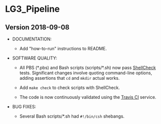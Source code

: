 # LG3_Pipeline


## Version 2018-09-08

* DOCUMENTATION:

  - Add "how-to-run" instructions to README.


* SOFTWARE QUALITY:

  - All PBS (\*.pbs) and Bash scripts (scripts/\*.sh) now pass [ShellCheck]
    tests.  Significant changes involve quoting command-line options, adding
    assertions that `cd` and `mkdir` actual works.

  - Add `make check` to check scripts with ShellCheck.

  - The code is now continuously validated using the [Travis CI] service.


* BUG FIXES:

  - Several Bash scripts/\*.sh had `#!/bin/csh` shebangs.



[ShellCheck]: https://github.com/koalaman/shellcheck
[Travis CI]: https://travis-ci.org/UCSF-Costello-Lab/LG3_Pipeline
